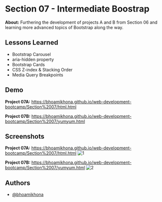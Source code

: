 
# Section 07 - Intermediate Boostrap

**About:**  Furthering the development of projects A and B from Section 06 and learning more advanced topics of Bootstrap along the way.
## Lessons Learned

- Bootstrap Carousel
- aria-hidden property
- Bootstrap Cards
- CSS Z-index & Stacking Order
- Media Query Breakpoints
## Demo

**Project 07A:** https://bhoamikhona.github.io/web-development-bootcamp/Section%2007/html.html

**Project 07B:** https://bhoamikhona.github.io/web-development-bootcamp/Section%2007/yumyum.html

## Screenshots

**Project 07A:** https://bhoamikhona.github.io/web-development-bootcamp/Section%2007/html.html
![1](https://user-images.githubusercontent.com/50435319/202432439-e60f15ee-c286-4bb7-955b-8bb6cce8f8e6.PNG)

**Project 07B:** https://bhoamikhona.github.io/web-development-bootcamp/Section%2007/yumyum.html
![2](https://user-images.githubusercontent.com/50435319/202432507-1c297594-0154-4780-9cc2-936d1e044e36.PNG)


## Authors

- [@bhoamikhona](https://github.com/bhoamikhona)

